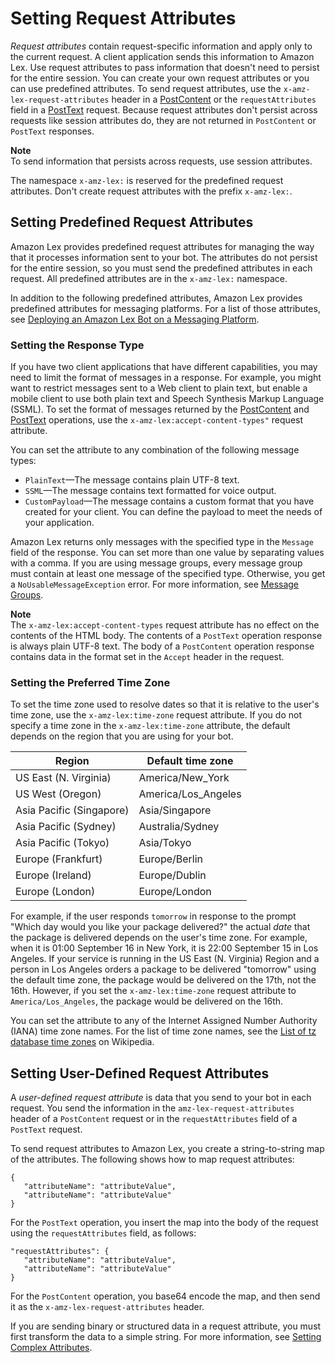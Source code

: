 # Setting Request Attributes<a name="context-mgmt-request-attribs"></a>

*Request attributes* contain request\-specific information and apply only to the current request\. A client application sends this information to Amazon Lex\. Use request attributes to pass information that doesn't need to persist for the entire session\. You can create your own request attributes or you can use predefined attributes\. To send request attributes, use the `x-amz-lex-request-attributes` header in a [PostContent](API_runtime_PostContent.md) or the `requestAttributes` field in a [PostText](API_runtime_PostText.md) request\. Because request attributes don't persist across requests like session attributes do, they are not returned in `PostContent` or `PostText` responses\. 

**Note**  
To send information that persists across requests, use session attributes\.

The namespace `x-amz-lex:` is reserved for the predefined request attributes\. Don't create request attributes with the prefix `x-amz-lex:`\.

## Setting Predefined Request Attributes<a name="context-mgmt-special"></a>

Amazon Lex provides predefined request attributes for managing the way that it processes information sent to your bot\. The attributes do not persist for the entire session, so you must send the predefined attributes in each request\. All predefined attributes are in the `x-amz-lex:` namespace\.

In addition to the following predefined attributes, Amazon Lex provides predefined attributes for messaging platforms\. For a list of those attributes, see [Deploying an Amazon Lex Bot on a Messaging Platform](example1.md)\.

### Setting the Response Type<a name="special-response"></a>

If you have two client applications that have different capabilities, you may need to limit the format of messages in a response\. For example, you might want to restrict messages sent to a Web client to plain text, but enable a mobile client to use both plain text and Speech Synthesis Markup Language \(SSML\)\. To set the format of messages returned by the [PostContent](API_runtime_PostContent.md) and [PostText](API_runtime_PostText.md) operations, use the `x-amz-lex:accept-content-types"` request attribute\. 

You can set the attribute to any combination of the following message types: 
+ `PlainText`—The message contains plain UTF\-8 text\.
+ `SSML`—The message contains text formatted for voice output\.
+ `CustomPayload`—The message contains a custom format that you have created for your client\. You can define the payload to meet the needs of your application\.

Amazon Lex returns only messages with the specified type in the `Message` field of the response\. You can set more than one value by separating values with a comma\. If you are using message groups, every message group must contain at least one message of the specified type\. Otherwise, you get a `NoUsableMessageException` error\. For more information, see [Message Groups](howitworks-manage-prompts.md#message-groups)\.

**Note**  
The `x-amz-lex:accept-content-types` request attribute has no effect on the contents of the HTML body\. The contents of a `PostText` operation response is always plain UTF\-8 text\. The body of a `PostContent` operation response contains data in the format set in the `Accept` header in the request\.

### Setting the Preferred Time Zone<a name="special-time-zone"></a>

To set the time zone used to resolve dates so that it is relative to the user's time zone, use the `x-amz-lex:time-zone` request attribute\. If you do not specify a time zone in the `x-amz-lex:time-zone` attribute, the default depends on the region that you are using for your bot\.


| Region | Default time zone | 
| --- | --- | 
| US East \(N\. Virginia\) |  America/New\_York  | 
| US West \(Oregon\) |  America/Los\_Angeles  | 
| Asia Pacific \(Singapore\) |  Asia/Singapore  | 
| Asia Pacific \(Sydney\) |  Australia/Sydney  | 
| Asia Pacific \(Tokyo\) |  Asia/Tokyo  | 
| Europe \(Frankfurt\) |  Europe/Berlin  | 
| Europe \(Ireland\) |  Europe/Dublin  | 
| Europe \(London\) |  Europe/London  | 

For example, if the user responds `tomorrow` in response to the prompt "Which day would you like your package delivered?" the actual *date* that the package is delivered depends on the user's time zone\. For example, when it is 01:00 September 16 in New York, it is 22:00 September 15 in Los Angeles\. If your service is running in the US East \(N\. Virginia\) Region and a person in Los Angeles orders a package to be delivered "tomorrow" using the default time zone, the package would be delivered on the 17th, not the 16th\. However, if you set the `x-amz-lex:time-zone` request attribute to `America/Los_Angeles`, the package would be delivered on the 16th\.

You can set the attribute to any of the Internet Assigned Number Authority \(IANA\) time zone names\. For the list of time zone names, see the [List of tz database time zones](https://en.wikipedia.org/wiki/List_of_tz_database_time_zones) on Wikipedia\.

## Setting User\-Defined Request Attributes<a name="context-mgmt-user"></a>

A *user\-defined request attribute* is data that you send to your bot in each request\. You send the information in the `amz-lex-request-attributes` header of a `PostContent` request or in the `requestAttributes` field of a `PostText` request\. 

To send request attributes to Amazon Lex, you create a string\-to\-string map of the attributes\. The following shows how to map request attributes: 

```
{
   "attributeName": "attributeValue",
   "attributeName": "attributeValue"
}
```

For the `PostText` operation, you insert the map into the body of the request using the `requestAttributes` field, as follows:

```
"requestAttributes": {
   "attributeName": "attributeValue",
   "attributeName": "attributeValue"
}
```

For the `PostContent` operation, you base64 encode the map, and then send it as the `x-amz-lex-request-attributes` header\.

If you are sending binary or structured data in a request attribute, you must first transform the data to a simple string\. For more information, see [Setting Complex Attributes](context-mgmt-complex-attributes.md)\.